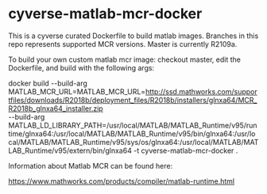 # cyverse-matlab-mcr-docker
This is a cyverse curated Dockerfile to build matlab images. Branches in this repo represents supported MCR versions. Master is currently R2109a.

To build your own custom matlab mcr image: checkout master, edit the Dockerfile, and build with the following args:

docker build --build-arg MATLAB_MCR_URL=MATLAB_MCR_URL=http://ssd.mathworks.com/supportfiles/downloads/R2018b/deployment_files/R2018b/installers/glnxa64/MCR_R2018b_glnxa64_installer.zip \
--build-arg MATLAB_LD_LIBRARY_PATH=/usr/local/MATLAB/MATLAB_Runtime/v95/runtime/glnxa64:/usr/local/MATLAB/MATLAB_Runtime/v95/bin/glnxa64:/usr/local/MATLAB/MATLAB_Runtime/v95/sys/os/glnxa64:/usr/local/MATLAB/MATLAB_Runtime/v95/extern/bin/glnxa64  -t cyverse-matlab-mcr-docker .

Information about Matlab MCR can be found here:

https://www.mathworks.com/products/compiler/matlab-runtime.html
